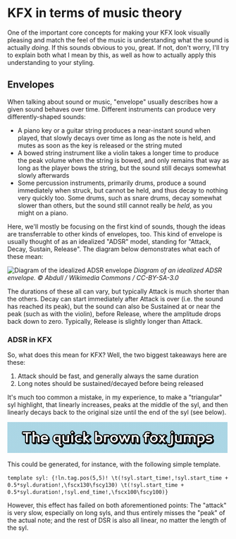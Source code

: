 # KFX in terms of music theory

One of the important core concepts for making your KFX look visually pleasing and match the feel of the music is understanding what the sound is actually _doing_. If this sounds obvious to you, great. If not, don't worry, I'll try to explain both what I mean by this, as well as how to actually apply this understanding to your styling.

## Envelopes

When talking about sound or music, "envelope" usually describes how a given sound behaves over time. Different instruments can produce very differently-shaped sounds:

- A piano key or a guitar string produces a near-instant sound when played, that slowly decays over time as long as the note is held, and mutes as soon as the key is released or the string muted
- A bowed string instrument like a violin takes a longer time to produce the peak volume when the string is bowed, and only remains that way as long as the player bows the string, but the sound still decays somewhat slowly afterwards
- Some percussion instruments, primarily drums, produce a sound immediately when struck, but cannot be held, and thus decay to nothing very quickly too. Some drums, such as snare drums, decay somewhat slower than others, but the sound still cannot really be _held_, as you might on a piano.
<!-- TODO: add more examples here? -->

Here, we'll mostly be focusing on the first kind of sounds, though the ideas are transferrable to other kinds of envelopes, too. This kind of envelope is usually thought of as an idealized "ADSR" model, standing for "Attack, Decay, Sustain, Release". The diagram below demonstrates what each of these mean:

![Diagram of the idealized ADSR envelope](https://upload.wikimedia.org/wikipedia/commons/thumb/e/ea/ADSR_parameter.svg/800px-ADSR_parameter.svg.png)
*Diagram of an idealized ADSR envelope. © Abdull / Wikimedia Commons / CC-BY-SA-3.0*

The durations of these all can vary, but typically Attack is much shorter than the others. Decay can start immediately after Attack is over (i.e. the sound has reached its peak), but the sound can also be Sustained at or near the peak (such as with the violin), before Release, where the amplitude drops back down to zero. Typically, Release is slightly longer than Attack.

### ADSR in KFX

So, what does this mean for KFX? Well, the two biggest takeaways here are these:

1. Attack should be fast, and generally always the same duration
2. Long notes should be sustained/decayed before being released

It's much too common a mistake, in my experience, to make a "triangular" syl highlight, that linearly increases, peaks at the middle of the syl, and then linearly decays back to the original size until the end of the syl (see below).

![Demonstration of a triangular syl highlight](triangle-effect.gif)

This could be generated, for instance, with the following simple template.

```
template syl: {!ln.tag.pos(5,5)! \t(!syl.start_time!,!syl.start_time + 0.5*syl.duration!,\fscx130\fscy130) \t(!syl.start_time + 0.5*syl.duration!,!syl.end_time!,\fscx100\fscy100)}
```

However, this effect has failed on both aforementioned points: The "attack" is very slow, especially on long syls, and thus entirely misses the "peak" of the actual note; and the rest of DSR is also all linear, no matter the length of the syl.
